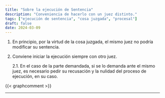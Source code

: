 ```yaml
---
title: "Sobre la ejecución de Sentencia"
description: "Conveniencia de hacerlo con un juez distinto."
tags: ["ejecución de sentencia", "cosa juzgada", "procesal"]
draft: false
date: 2024-03-09
---
```


1. En principio, por la virtud de la cosa juzgada, el mismo juez no podría modificar su sentencia.

2. Conviene iniciar la ejecución siempre con otro juez.

   2.1. En el caso de la parte demandada, si se lo demanda ante el mismo juez, es necesario pedir su recusación y la nulidad del proceso de ejecución, en su caso. 


{{< graphcomment >}}
















------
